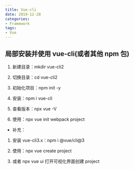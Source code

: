 ```yaml
---
title: Vue-cli
date: 2019-12-28
categories:
- Framework
tags:
- Vue
---
```


## 局部安装并使用 vue-cli(或者其他 npm 包)

1. 新建目录：mkdir vue-cli2

2. 切换目录：cd vue-cli2

3. 初始化项目：npm init -y

4. 安装：npm i vue-cli

5. 查看版本：npx vue -V

6. 使用：npx vue init webpack project

- 补充：

1. 安装 vue-cli3.x：npm i @vue/cli@3

7. 使用：npx vue create project
   
8. 或者 npx vue ui 打开可视化界面创建 project
